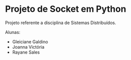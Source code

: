 # Projeto de Socket em Python

Projeto referente a disciplina de Sistemas Distribuídos.

Alunas:

- Gleiciane Galdino
- Joanna Victória
- Rayane Sales
